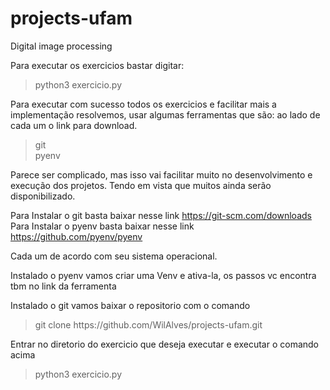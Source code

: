 # projects-ufam
Digital image processing

Para executar os exercicios bastar digitar:
<blockquote>python3 exercicio.py</blockquote>

Para executar com sucesso todos os exercicios e facilitar mais a implementação
resolvemos, usar algumas ferramentas que são:
ao lado de cada um o link para download.
<blockquote>
git
<br>
pyenv
</blockquote>
Parece ser complicado, mas isso vai facilitar muito no desenvolvimento e execução dos projetos.
Tendo em vista que muitos ainda serão disponibilizado.

Para Instalar o git basta baixar nesse link <https://git-scm.com/downloads>
<br>
Para Instalar o pyenv basta baixar nesse link  <https://github.com/pyenv/pyenv>

Cada um de acordo com seu sistema operacional.

Instalado o pyenv vamos criar uma Venv e ativa-la, os passos vc encontra tbm no link da ferramenta

Instalado o git vamos baixar o repositorio com o comando
<blockquote> git clone https://github.com/WilAlves/projects-ufam.git </blockquote>

Entrar no diretorio do exercicio que deseja executar e executar o comando acima
<blockquote>python3 exercicio.py</blockquote>

 


